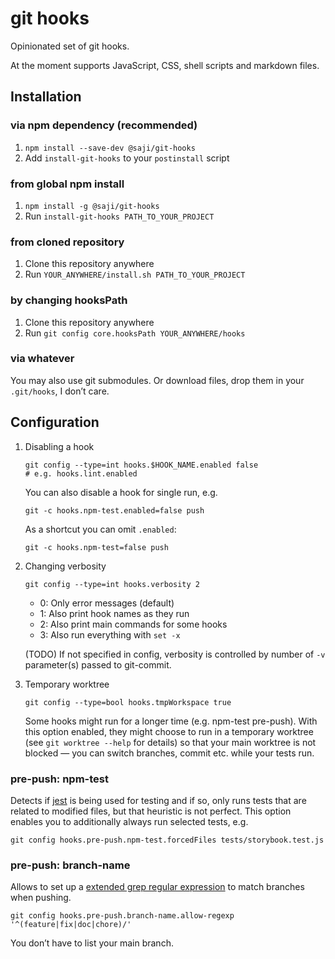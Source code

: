 git hooks
=========

Opinionated set of git hooks.

At the moment supports JavaScript, CSS, shell scripts and markdown files.


Installation
------------

### via npm dependency (recommended)

1. `npm install --save-dev @saji/git-hooks`
2. Add `install-git-hooks` to your `postinstall` script

### from global npm install

1. `npm install -g @saji/git-hooks`
2. Run `install-git-hooks PATH_TO_YOUR_PROJECT`

### from cloned repository

1. Clone this repository anywhere
2. Run `YOUR_ANYWHERE/install.sh PATH_TO_YOUR_PROJECT`

### by changing hooksPath

1. Clone this repository anywhere
2. Run `git config core.hooksPath YOUR_ANYWHERE/hooks`

### via whatever

You may also use git submodules. Or download files, drop them in your
`.git/hooks`, I don’t care.


Configuration
-------------

1. Disabling a hook

       git config --type=int hooks.$HOOK_NAME.enabled false
       # e.g. hooks.lint.enabled

   You can also disable a hook for single run, e.g.

       git -c hooks.npm-test.enabled=false push

   As a shortcut you can omit `.enabled`:

       git -c hooks.npm-test=false push

2. Changing verbosity

       git config --type=int hooks.verbosity 2

   - 0: Only error messages (default)
   - 1: Also print hook names as they run
   - 2: Also print main commands for some hooks
   - 3: Also run everything with `set -x`

   (TODO) If not specified in config, verbosity is controlled by number
   of `-v` parameter(s) passed to git-commit.

3. Temporary worktree

       git config --type=bool hooks.tmpWorkspace true

   Some hooks might run for a longer time (e.g. npm-test pre-push). With
   this option enabled, they might choose to run in a temporary worktree
   (see `git worktree --help` for details) so that your main worktree is
   not blocked — you can switch branches, commit etc. while your tests
   run.


### pre-push: npm-test

Detects if [jest] is being used for testing and if so, only runs tests
that are related to modified files, but that heuristic is not perfect.
This option enables you to additionally always run selected tests, e.g.

    git config hooks.pre-push.npm-test.forcedFiles tests/storybook.test.js


[jest]: https://jestjs.io/


### pre-push: branch-name

Allows to set up a [extended grep regular expression] to match branches when pushing.

    git config hooks.pre-push.branch-name.allow-regexp '^(feature|fix|doc|chore)/'

You don’t have to list your main branch.


[extended grep regular expression]: https://www.gnu.org/software/grep/manual/grep.html#Basic-vs-Extended

